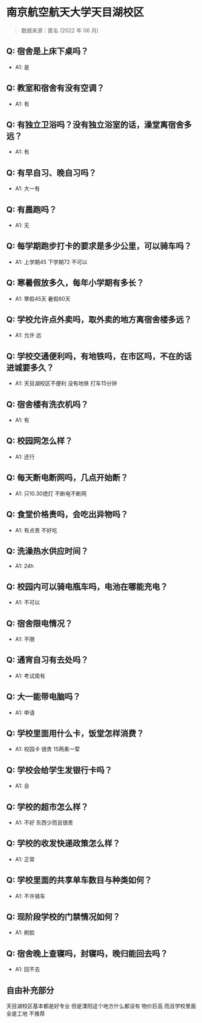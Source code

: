 # 南京航空航天大学天目湖校区

> 数据来源：匿名 (2022 年 06 月)

## Q: 宿舍是上床下桌吗？

- A1: 是

## Q: 教室和宿舍有没有空调？

- A1: 有

## Q: 有独立卫浴吗？没有独立浴室的话，澡堂离宿舍多远？

- A1: 有

## Q: 有早自习、晚自习吗？

- A1: 大一有

## Q: 有晨跑吗？

- A1: 无

## Q: 每学期跑步打卡的要求是多少公里，可以骑车吗？

- A1: 上学期45 下学期72 不可以

## Q: 寒暑假放多久，每年小学期有多长？

- A1: 寒假45天 暑假60天

## Q: 学校允许点外卖吗，取外卖的地方离宿舍楼多远？

- A1: 允许 远

## Q: 学校交通便利吗，有地铁吗，在市区吗，不在的话进城要多久？

- A1: 天目湖校区不便利 没有地铁 打车15分钟

## Q: 宿舍楼有洗衣机吗？

- A1: 有

## Q: 校园网怎么样？

- A1: 还行

## Q: 每天断电断网吗，几点开始断？

- A1: 只10.30熄灯 不断电不断网

## Q: 食堂价格贵吗，会吃出异物吗？

- A1: 有点贵 不好吃

## Q: 洗澡热水供应时间？

- A1: 24h

## Q: 校园内可以骑电瓶车吗，电池在哪能充电？

- A1: 不可以

## Q: 宿舍限电情况？

- A1: 不限

## Q: 通宵自习有去处吗？

- A1: 考试周有

## Q: 大一能带电脑吗？

- A1: 申请

## Q: 学校里面用什么卡，饭堂怎样消费？

- A1: 校园卡 很贵 15两素一荤

## Q: 学校会给学生发银行卡吗？

- A1: 会

## Q: 学校的超市怎么样？

- A1: 不好 东西少而且很贵

## Q: 学校的收发快递政策怎么样？

- A1: 正常

## Q: 学校里面的共享单车数目与种类如何？

- A1: 不许骑车

## Q: 现阶段学校的门禁情况如何？

- A1: 刷脸

## Q: 宿舍晚上查寝吗，封寝吗，晚归能回去吗？

- A1: 回不去

## 自由补充部分

天目湖校区基本都是好专业 但是溧阳这个地方什么都没有 物价巨高 而且学校里面全是工地 不推荐
